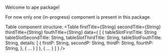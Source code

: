 Welcome to ape package!

For now only one (in-progress) component is present in this package.

Table component structure: 
      <Table
        firstTitle={String}
        secondTitle={String}
        thirdTitle={String}
        fouthTitle={String}
        data={
          [
            {
              tableSlotFirstTitle: String
              tableSlotSecondTitle: String,
              tableSlotThirdTitle: String,
              tableSlotFouthTitle: String,
              details: [
                {
                  firstP: String,
                  secondP: String,
                  thirdP: String,
                  fourthP: String,
                },
                {
                ...
                }
              ]
            },
            {
            ...
            }
          ]
        }
      />
